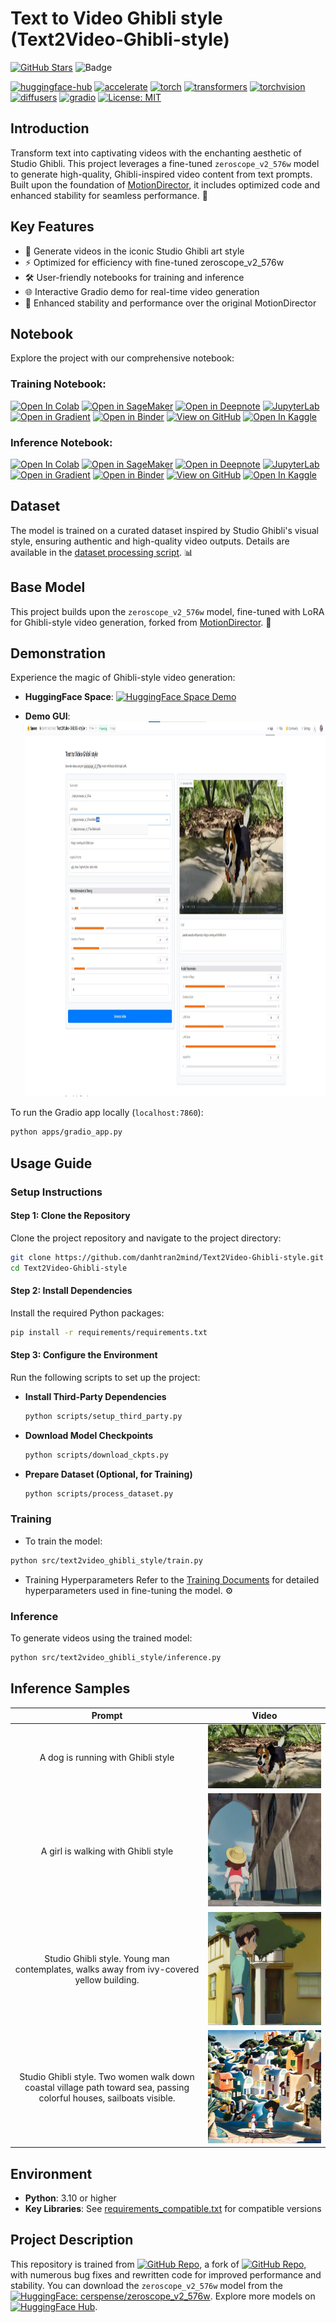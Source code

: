 # Text to Video Ghibli style (Text2Video-Ghibli-style)

[![GitHub Stars](https://img.shields.io/github/stars/danhtran2mind/Text2Video-Ghibli-style?style=social&label=Repo%20Stars)](https://github.com/danhtran2mind/Text2Video-Ghibli-style/stargazers)
![Badge](https://hitscounter.dev/api/hit?url=https%3A%2F%2Fgithub.com%2Fdanhtran2mind%2FText2Video-Ghibli-style&label=Repo+Views&icon=github&color=%236f42c1&message=&style=social&tz=UTC)

[![huggingface-hub](https://img.shields.io/badge/huggingface--hub-blue.svg?logo=huggingface)](https://huggingface.co/docs/hub)
[![accelerate](https://img.shields.io/badge/accelerate-blue.svg?logo=pytorch)](https://huggingface.co/docs/accelerate)
[![torch](https://img.shields.io/badge/torch-blue.svg?logo=pytorch)](https://pytorch.org/)
[![transformers](https://img.shields.io/badge/transformers-blue.svg?logo=huggingface)](https://huggingface.co/docs/transformers)
[![torchvision](https://img.shields.io/badge/torchvision-blue.svg?logo=pytorch)](https://pytorch.org/vision/stable/index.html)
[![diffusers](https://img.shields.io/badge/diffusers-blue.svg?logo=huggingface)](https://huggingface.co/docs/diffusers)
[![gradio](https://img.shields.io/badge/gradio-blue.svg?logo=gradio)](https://gradio.app/)
[![License: MIT](https://img.shields.io/badge/License-MIT-blue.svg)](https://opensource.org/licenses/MIT)

## Introduction
Transform text into captivating videos with the enchanting aesthetic of Studio Ghibli. This project leverages a fine-tuned `zeroscope_v2_576w` model to generate high-quality, Ghibli-inspired video content from text prompts. Built upon the foundation of [MotionDirector](https://github.com/showlab/MotionDirector), it includes optimized code and enhanced stability for seamless performance. 🌟

## Key Features
- 🎨 Generate videos in the iconic Studio Ghibli art style
- ⚡ Optimized for efficiency with fine-tuned zeroscope_v2_576w
- 🛠️ User-friendly notebooks for training and inference
- 🌐 Interactive Gradio demo for real-time video generation
- 🔧 Enhanced stability and performance over the original MotionDirector

## Notebook
Explore the project with our comprehensive notebook: 
### Training Notebook:

[![Open In Colab](https://colab.research.google.com/assets/colab-badge.svg)](https://colab.research.google.com/github/danhtran2mind/Text2Video-Ghibli-style/blob/main/notebooks/zeroscope_v2_576w_Ghibli_LoRA-Training.ipynb)
[![Open in SageMaker](https://studiolab.sagemaker.aws/studiolab.svg)](https://studiolab.sagemaker.aws/import/github/danhtran2mind/Text2Video-Ghibli-style/blob/main/notebooks/zeroscope_v2_576w_Ghibli_LoRA-Training.ipynb)
[![Open in Deepnote](https://deepnote.com/buttons/launch-in-deepnote-small.svg)](https://deepnote.com/launch?url=https://github.com/danhtran2mind/Text2Video-Ghibli-style/blob/main/notebooks/zeroscope_v2_576w_Ghibli_LoRA-Training.ipynb)
[![JupyterLab](https://img.shields.io/badge/Launch-JupyterLab-orange?logo=Jupyter)](https://mybinder.org/v2/gh/danhtran2mind/Text2Video-Ghibli-style/main?filepath=notebooks/zeroscope_v2_576w_Ghibli_LoRA-Training.ipynb)
[![Open in Gradient](https://assets.paperspace.io/img/gradient-badge.svg)](https://console.paperspace.com/github/danhtran2mind/Text2Video-Ghibli-style/blob/main/notebooks/zeroscope_v2_576w_Ghibli_LoRA-Training.ipynb)
[![Open in Binder](https://mybinder.org/badge_logo.svg)](https://mybinder.org/v2/gh/danhtran2mind/Text2Video-Ghibli-style/main)
[![View on GitHub](https://img.shields.io/badge/View%20on-GitHub-181717?logo=github)](https://github.com/danhtran2mind/Text2Video-Ghibli-style/blob/main/notebooks/zeroscope_v2_576w_Ghibli_LoRA-Training.ipynb)
[![Open In Kaggle](https://kaggle.com/static/images/open-in-kaggle.svg)](https://www.kaggle.com/notebooks/welcome?src=https%3A%2F%2Fgithub.com%2Fdanhtran2mind/Text2Video-Ghibli-style/blob/main/notebooks/zeroscope_v2_576w_Ghibli_LoRA-Training.ipynb)

### Inference Notebook:

[![Open In Colab](https://colab.research.google.com/assets/colab-badge.svg)](https://colab.research.google.com/github/danhtran2mind/Text2Video-Ghibli-style/blob/main/notebooks/zeroscope_v2_576w_Ghibli_LoRA-Inference.ipynb)
[![Open in SageMaker](https://studiolab.sagemaker.aws/studiolab.svg)](https://studiolab.sagemaker.aws/import/github/danhtran2mind/Text2Video-Ghibli-style/blob/main/notebooks/zeroscope_v2_576w_Ghibli_LoRA-Inference.ipynb)
[![Open in Deepnote](https://deepnote.com/buttons/launch-in-deepnote-small.svg)](https://deepnote.com/launch?url=https://github.com/danhtran2mind/Text2Video-Ghibli-style/blob/main/notebooks/zeroscope_v2_576w_Ghibli_LoRA-Inference.ipynb)
[![JupyterLab](https://img.shields.io/badge/Launch-JupyterLab-orange?logo=Jupyter)](https://mybinder.org/v2/gh/danhtran2mind/Text2Video-Ghibli-style/main?filepath=notebooks/zeroscope_v2_576w_Ghibli_LoRA-Inference.ipynb)
[![Open in Gradient](https://assets.paperspace.io/img/gradient-badge.svg)](https://console.paperspace.com/github/danhtran2mind/Text2Video-Ghibli-style/blob/main/notebooks/zeroscope_v2_576w_Ghibli_LoRA-Inference.ipynb)
[![Open in Binder](https://mybinder.org/badge_logo.svg)](https://mybinder.org/v2/gh/danhtran2mind/Text2Video-Ghibli-style/main)
[![View on GitHub](https://img.shields.io/badge/View%20on-GitHub-181717?logo=github)](https://github.com/danhtran2mind/Text2Video-Ghibli-style/blob/main/notebooks/zeroscope_v2_576w_Ghibli_LoRA-Inference.ipynb)
[![Open In Kaggle](https://kaggle.com/static/images/open-in-kaggle.svg)](https://www.kaggle.com/notebooks/welcome?src=https%3A%2F%2Fgithub.com%2Fdanhtran2mind/Text2Video-Ghibli-style/blob/main/notebooks/zeroscope_v2_576w_Ghibli_LoRA-Inference.ipynb)


## Dataset
The model is trained on a curated dataset inspired by Studio Ghibli's visual style, ensuring authentic and high-quality video outputs. Details are available in the [dataset processing script](scripts/process_dataset.py). 📊

## Base Model
This project builds upon the `zeroscope_v2_576w` model, fine-tuned with LoRA for Ghibli-style video generation, forked from [MotionDirector](https://github.com/showlab/MotionDirector). 🚀

## Demonstration
Experience the magic of Ghibli-style video generation:  
- **HuggingFace Space**: [![HuggingFace Space Demo](https://img.shields.io/badge/HuggingFace-danhtran2mind%2FText2Video--Ghibli--style-yellow?style=flat&logo=huggingface)](https://huggingface.co/spaces/danhtran2mind/Text2Video-Ghibli-style)

- **Demo GUI**:  
  <img src="./assets/gradio_app_demo.jpg" alt="Gradio Demo" height="600">

To run the Gradio app locally (`localhost:7860`):  
```bash
python apps/gradio_app.py
```

## Usage Guide

### Setup Instructions

#### Step 1: Clone the Repository
Clone the project repository and navigate to the project directory:
```bash
git clone https://github.com/danhtran2mind/Text2Video-Ghibli-style.git
cd Text2Video-Ghibli-style
```

#### Step 2: Install Dependencies
Install the required Python packages:
```bash
pip install -r requirements/requirements.txt
```

#### Step 3: Configure the Environment
Run the following scripts to set up the project:
- **Install Third-Party Dependencies**  
  ```bash
  python scripts/setup_third_party.py
  ```
- **Download Model Checkpoints**  
  ```bash
  python scripts/download_ckpts.py
  ```
- **Prepare Dataset (Optional, for Training)**  
  ```bash
  python scripts/process_dataset.py
  ```

### Training
- To train the model:
```bash
python src/text2video_ghibli_style/train.py
```
- Training Hyperparameters
Refer to the [Training Documents](docs/training/training_doc.md) for detailed hyperparameters used in fine-tuning the model. ⚙️

### Inference
To generate videos using the trained model:
```bash
python src/text2video_ghibli_style/inference.py
```

## Inference Samples
| Prompt | Video |
|:--------:|:-------:|
| A dog is running with Ghibli style |![Example 1 gif](assets/examples/zeroscope_v2_576w-Ghibli-LoRA/1/A_dog_is_running_with_Ghibli_style_42.gif) |
| A girl is walking with Ghibli style | ![Example 2 gif](assets/examples/zeroscope_v2_576w-Ghibli-LoRA/2/A_girl_is_walking_with_Ghibli_style_0.gif) |
| Studio Ghibli style. Young man contemplates, walks away from ivy-covered yellow building. | ![Example 3 gif](assets/examples/zeroscope_v2_576w-Ghibli-LoRA/3/Studio_Ghibli_style_Young_man_contemplates_walks_away_from_ivy-covered_yellow_building_12345.gif) |
| Studio Ghibli style. Two women walk down coastal village path toward sea, passing colorful houses, sailboats visible. | ![Example 4 gif](assets/examples/zeroscope_v2_576w-Ghibli-LoRA/4/Studio_Ghibli_style_Two_women_walk_down_coastal_village_path_toward_sea_passing_colorful_houses_sailboats_visible_100.gif) |

## Environment
- **Python**: 3.10 or higher
- **Key Libraries**: See [requirements_compatible.txt](requirements/requirements_compatible.txt) for compatible versions
<!-- 
## Contact
For questions or issues, please use the [GitHub Issues tab](https://github.com/danhtran2mind/Text2Video-Ghibli-style/issues) or the [Hugging Face Community tab](https://huggingface.co/spaces/danhtran2mind/Text2Video-Ghibli-style/discussions). 📬 -->

## Project Description

This repository is trained from [![GitHub Repo](https://img.shields.io/badge/GitHub-danhtran2mind%2FMotionDirector-blue?style=flat&logo=github)](https://github.com/danhtran2mind/MotionDirector), a fork of [![GitHub Repo](https://img.shields.io/badge/GitHub-showlab%2FMotionDirector-blue?style=flat&logo=github)](https://github.com/showlab/MotionDirector), with numerous bug fixes and rewritten code for improved performance and stability. You can download the `zeroscope_v2_576w` model from the [![HuggingFace: cerspense/zeroscope_v2_576w](https://img.shields.io/badge/HuggingFace-cerspense%2Fzeroscope__v2__576w-yellow?logo=huggingface)](https://huggingface.co/cerspense/zeroscope_v2_576w). Explore more models on [![HuggingFace Hub](https://img.shields.io/badge/HuggingFace-cerspense-yellow?style=flat&logo=huggingface)](https://huggingface.co/cerspense).
